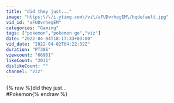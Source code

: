 ```yaml
---
title: "did they just..."
image: "https:\/\/i.ytimg.com\/vi\/aFUDvrhegEM\/hqdefault.jpg"
vid_id: "aFUDvrhegEM"
categories: "Gaming"
tags: ["pokemon","pokemon go","viz"]
date: "2022-04-04T18:17:33+03:00"
vid_date: "2022-04-02T04:22:32Z"
duration: "PT38S"
viewcount: "66961"
likeCount: "2011"
dislikeCount: ""
channel: "Viz"
---
```

{% raw %}did they just...<br />#Pokemon{% endraw %}
